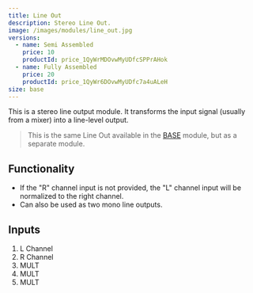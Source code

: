 ```yaml
---
title: Line Out
description: Stereo Line Out.
image: /images/modules/line_out.jpg
versions:
  - name: Semi Assembled
    price: 10
    productId: price_1QyWrMDOvwMyUDfcSPPrAHok
  - name: Fully Assembled
    price: 20
    productId: price_1QyWr6DOvwMyUDfc7a4uALeH
size: base
---
```


This is a stereo line output module. It transforms the input signal (usually from a mixer) into a line-level output.

> This is the same Line Out available in the [BASE](/modules/base) module, but as a separate module.

## Functionality

* If the "R" channel input is not provided, the "L" channel input will be normalized to the right channel.
* Can also be used as two mono line outputs.


## Inputs

1. L Channel
2. R Channel
3. MULT
4. MULT
5. MULT

